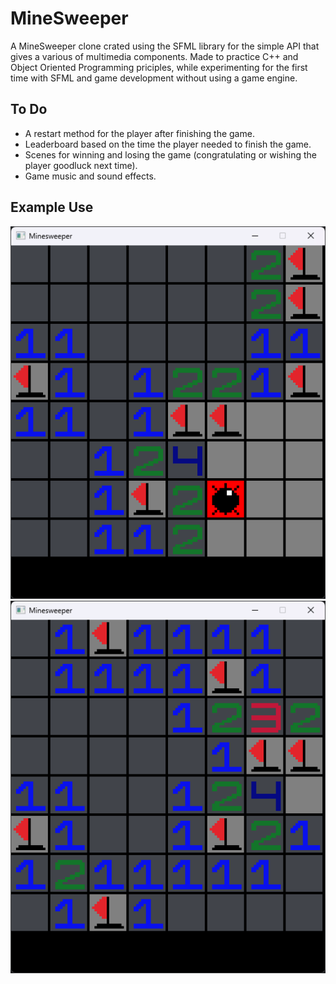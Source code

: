 # MineSweeper

A MineSweeper clone crated using the SFML library for the simple API that gives a various of multimedia components. Made to practice C++ and Object Oriented Programming priciples, while experimenting for the first time with SFML and game development without using a game engine.

## To Do 

* A restart method for the player after finishing the game.
* Leaderboard based on the time the player needed to finish the game.
* Scenes for winning and losing the game (congratulating or wishing the player goodluck next time).
* Game music and sound effects.



## Example Use

![Alt text](ex4.png)
![Alt text](ex5.png)

